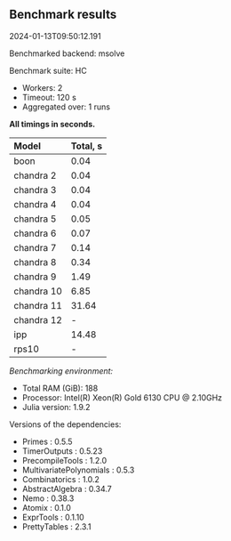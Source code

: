 ## Benchmark results

2024-01-13T09:50:12.191

Benchmarked backend: msolve

Benchmark suite: HC

- Workers: 2
- Timeout: 120 s
- Aggregated over: 1 runs

**All timings in seconds.**

|Model|Total, s|
|:----|---|
|boon|0.04|
|chandra 2|0.04|
|chandra 3|0.04|
|chandra 4|0.04|
|chandra 5|0.05|
|chandra 6|0.07|
|chandra 7|0.14|
|chandra 8|0.34|
|chandra 9|1.49|
|chandra 10|6.85|
|chandra 11|31.64|
|chandra 12| - |
|ipp|14.48|
|rps10| - |

*Benchmarking environment:*

* Total RAM (GiB): 188
* Processor: Intel(R) Xeon(R) Gold 6130 CPU @ 2.10GHz
* Julia version: 1.9.2

Versions of the dependencies:

* Primes : 0.5.5
* TimerOutputs : 0.5.23
* PrecompileTools : 1.2.0
* MultivariatePolynomials : 0.5.3
* Combinatorics : 1.0.2
* AbstractAlgebra : 0.34.7
* Nemo : 0.38.3
* Atomix : 0.1.0
* ExprTools : 0.1.10
* PrettyTables : 2.3.1
